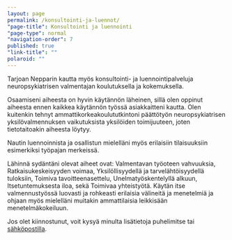 ```yaml
---
layout: page
permalink: /konsultointi-ja-luennot/
"page-title": Konsultointi ja luennointi
"page-type": normal
"navigation-order": 7
published: true
"link-title": ""
polaroid: ""
---
```




Tarjoan Nepparin kautta myös konsultointi- ja luennointipalveluja neuropsykiatrisen valmentajan koulutuksella ja kokemuksella.

Osaamiseni aiheesta on hyvin käytännön läheinen, sillä olen oppinut aiheesta ennen kaikkea käytännön työssä asiakkaitteni kautta. Olen kuitenkin tehnyt ammattikorkeakoulututkintoni päättötyön neuropsykiatrisen yksilövalmennuksen vaikutuksista yksilöiden toimijuuteen, joten tietotaitoakin aiheesta löytyy.

Nautin luennoinnista ja osallistun mielelläni myös erilaisiin tilaisuuksiin esimerkiksi työpajan merkeissä.

Lähinnä sydäntäni olevat aiheet ovat: Valmentavan työoteen vahvuuksia, Ratkaisukeskeisyyden voimaa, Yksilöllisyydellä ja tarvelähtöisyydellä tuloksiin, Toimiva tavoitteenasettelu, Unelmatyöskentelyllä alkuun, Itsetuntemuksesta iloa, sekä Toimivaa yhteistyötä. Käytän itse valmennustyössä luovasti ja rohkeasti erilaisia välineitä ja menetelmiä ja ohjaan myös mielelläni muitakin ammattilaisia leikkisään menetelmäkokeiluun.

Jos olet kiinnostunut, voit kysyä minulta lisätietoja puhelimitse tai [sähköpostilla](/ota-yhteytta).
